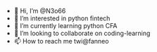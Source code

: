 - 👋 Hi, I’m @N3o66
- 👀 I’m interested in python fintech
- 🌱 I’m currently learning python CFA
- 💞️ I’m looking to collaborate on coding-learning
- 📫 How to reach me twi@fanneo

<!---
N3o66/N3o66 is a ✨ special ✨ repository because its `README.md` (this file) appears on your GitHub profile.
You can click the Preview link to take a look at your changes.
--->
